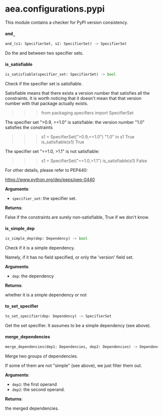 <a name="aea.configurations.pypi"></a>
# aea.configurations.pypi

This module contains a checker for PyPI version consistency.

<a name="aea.configurations.pypi.and_"></a>
#### and`_`

```python
and_(s1: SpecifierSet, s2: SpecifierSet) -> SpecifierSet
```

Do the and between two specifier sets.

<a name="aea.configurations.pypi.is_satisfiable"></a>
#### is`_`satisfiable

```python
is_satisfiable(specifier_set: SpecifierSet) -> bool
```

Check if the specifier set is satisfiable.

Satisfiable means that there exists a version number
that satisfies all the constraints. It is worth
noticing that it doesn't mean that that version
number with that package actually exists.

>>> from packaging.specifiers import SpecifierSet

The specifier set ">0.9, ==1.0" is satisfiable:
the version number "1.0" satisfies the constraints

>>> s1 = SpecifierSet(">0.9,==1.0")
>>> "1.0" in s1
True
>>> is_satisfiable(s1)
True

The specifier set "==1.0, >1.1" is not satisfiable:

>>> s1 = SpecifierSet("==1.0,>1.1")
>>> is_satisfiable(s1)
False

For other details, please refer to PEP440:

https://www.python.org/dev/peps/pep-0440

**Arguments**:

- `specifier_set`: the specifier set.

**Returns**:

False if the constraints are surely non-satisfiable, True if we don't know.

<a name="aea.configurations.pypi.is_simple_dep"></a>
#### is`_`simple`_`dep

```python
is_simple_dep(dep: Dependency) -> bool
```

Check if it is a simple dependency.

Namely, if it has no field specified, or only the 'version' field set.

**Arguments**:

- `dep`: the dependency

**Returns**:

whether it is a simple dependency or not

<a name="aea.configurations.pypi.to_set_specifier"></a>
#### to`_`set`_`specifier

```python
to_set_specifier(dep: Dependency) -> SpecifierSet
```

Get the set specifier. It assumes to be a simple dependency (see above).

<a name="aea.configurations.pypi.merge_dependencies"></a>
#### merge`_`dependencies

```python
merge_dependencies(dep1: Dependencies, dep2: Dependencies) -> Dependencies
```

Merge two groups of dependencies.

If some of them are not "simple" (see above), we just filter them out.

**Arguments**:

- `dep1`: the first operand
- `dep2`: the second operand.

**Returns**:

the merged dependencies.

